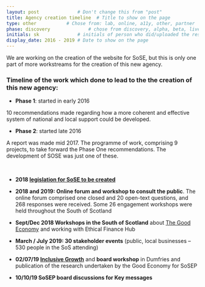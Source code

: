 ```yaml
---
layout: post              # Don't change this from "post"
title: Agency creation timeline  # Title to show on the page
type: other           # Chose from: lab, online, a11y, other, partner
phase: discovery              # chose from discovery, alpha, beta, live
initials: sk              # initials of person who did/uploaded the research
display_date: 2016 - 2019 # Date to show on the page
---
```


We are working on the creation of the website for SoSE, but this is only one part of more workstreams for the creation of this new agency.

### Timeline of the work which done to lead to the the creation of this new agency:
- **Phase 1**: started in early 2016

10 recommendations made regarding how a more coherent and effective system of national and local support could be developed.

- **Phase 2**: started late 2016

A report was made mid 2017. The programme of work, comprising 9 projects, to take forward the Phase One recommendations. The development of SOSE was just one of these.

<br>

- **2018 [legislation for SoSE to be created](http://www.parliament.scot/S5_Bills/South%20of%20Scotland%20Enterprise%20Bill/SPBill41BS052019.pdf)**

- **2018 and 2019: Online forum and workshop to consult the public**. The online forum comprised one closed and 20 open-text questions, and 268 responses were received. Some 26 engagement workshops were held throughout the South of Scotland

- **Sept/Dec 2018 Workshops in the South of Scotland** about [The Good Economy](https://www.sosep.co.uk/downloads/file/23/business-led-inclusive-growth) and working with Ethical Finance Hub

- **March / July 2019: 30 stakeholder events** (public, local  businesses – 530 people in the SoS attending)

- **02/07/19 [Inclusive Growth](https://www.gov.scot/policies/economic-growth/inclusive-growth/)** and **board workshop** in Dumfries and publication of the research undertaken by the Good Economy for SoSEP

- **10/10/19  SoSEP board discussions for Key messages**

